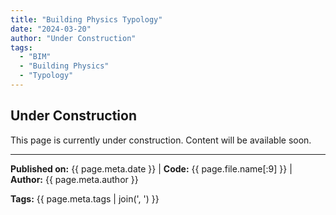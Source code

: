 ```yaml
---
title: "Building Physics Typology"
date: "2024-03-20"
author: "Under Construction"
tags:
  - "BIM"
  - "Building Physics"
  - "Typology"
---
```


## Under Construction

This page is currently under construction. Content will be available soon.

---
**Published on:** {{ page.meta.date }} | **Code:** {{ page.file.name[:9] }}  | **Author:** {{ page.meta.author }}

**Tags:** {{ page.meta.tags | join(', ') }} 